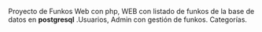 Proyecto de Funkos Web con php, WEB con listado de funkos de la base de datos en **postgresql** .Usuarios, Admin con gestión de funkos. Categorías.

